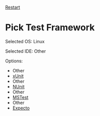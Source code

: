 [Restart](/docs/readme.md)

# Pick Test Framework

Selected OS: Linux

Selected IDE: Other

Options:
 * Other
 * [xUnit](result_Linux_Other_xUnit.md)
 * Other
 * [NUnit](result_Linux_Other_NUnit.md)
 * Other
 * [MSTest](result_Linux_Other_MSTest.md)
 * Other
 * [Expecto](result_Linux_Other_Expecto.md)
